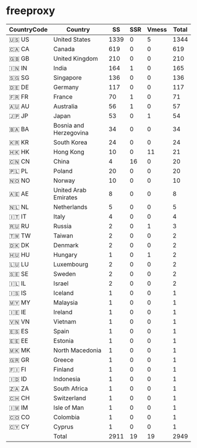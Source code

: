 # freeproxy

|CountryCode|Country|SS|SSR|Vmess|Total|
|  ----  | ----  |  ----  | ----  |  ----  | ----  |
|🇺🇸 US|United States|1339|0|5|1344|
|🇨🇦 CA|Canada|619|0|0|619|
|🇬🇧 GB|United Kingdom|210|0|0|210|
|🇮🇳 IN|India|164|1|0|165|
|🇸🇬 SG|Singapore|136|0|0|136|
|🇩🇪 DE|Germany|117|0|0|117|
|🇫🇷 FR|France|70|1|0|71|
|🇦🇺 AU|Australia|56|1|0|57|
|🇯🇵 JP|Japan|53|0|1|54|
|🇧🇦 BA|Bosnia and Herzegovina|34|0|0|34|
|🇰🇷 KR|South Korea|24|0|0|24|
|🇭🇰 HK|Hong Kong|10|0|11|21|
|🇨🇳 CN|China|4|16|0|20|
|🇵🇱 PL|Poland|20|0|0|20|
|🇳🇴 NO|Norway|10|0|0|10|
|🇦🇪 AE|United Arab Emirates|8|0|0|8|
|🇳🇱 NL|Netherlands|5|0|0|5|
|🇮🇹 IT|Italy|4|0|0|4|
|🇷🇺 RU|Russia|2|0|1|3|
|🇹🇼 TW|Taiwan|2|0|0|2|
|🇩🇰 DK|Denmark|2|0|0|2|
|🇭🇺 HU|Hungary|1|0|1|2|
|🇱🇺 LU|Luxembourg|2|0|0|2|
|🇸🇪 SE|Sweden|2|0|0|2|
|🇮🇱 IL|Israel|2|0|0|2|
|🇮🇸 IS|Iceland|1|0|0|1|
|🇲🇾 MY|Malaysia|1|0|0|1|
|🇮🇪 IE|Ireland|1|0|0|1|
|🇻🇳 VN|Vietnam|1|0|0|1|
|🇪🇸 ES|Spain|1|0|0|1|
|🇪🇪 EE|Estonia|1|0|0|1|
|🇲🇰 MK|North Macedonia|1|0|0|1|
|🇬🇷 GR|Greece|1|0|0|1|
|🇫🇮 FI|Finland|1|0|0|1|
|🇮🇩 ID|Indonesia|1|0|0|1|
|🇿🇦 ZA|South Africa|1|0|0|1|
|🇨🇭 CH|Switzerland|1|0|0|1|
|🇮🇲 IM|Isle of Man|1|0|0|1|
|🇨🇴 CO|Colombia|1|0|0|1|
|🇨🇾 CY|Cyprus|1|0|0|1|
||Total|2911|19|19|2949|

